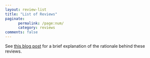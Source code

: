 ```yaml
---
layout: review-list
title: "List of Reviews"
paginate:
      permalink: /page:num/
      category: reviews
comments: false
---
```


See [this blog post](/blog/reviewing-my-reviews/) for a brief explanation of the rationale behind these reviews.
